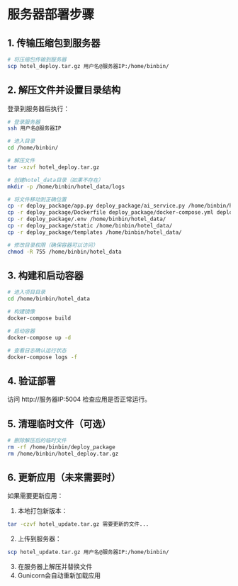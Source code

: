 # 服务器部署步骤

## 1. 传输压缩包到服务器

```bash
# 将压缩包传输到服务器
scp hotel_deploy.tar.gz 用户名@服务器IP:/home/binbin/
```

## 2. 解压文件并设置目录结构

登录到服务器后执行：

```bash
# 登录服务器
ssh 用户名@服务器IP

# 进入目录
cd /home/binbin/

# 解压文件
tar -xzvf hotel_deploy.tar.gz

# 创建hotel_data目录（如果不存在）
mkdir -p /home/binbin/hotel_data/logs

# 将文件移动到正确位置
cp -r deploy_package/app.py deploy_package/ai_service.py /home/binbin/hotel_data/
cp -r deploy_package/Dockerfile deploy_package/docker-compose.yml deploy_package/requirements.txt /home/binbin/hotel_data/
cp -r deploy_package/.env /home/binbin/hotel_data/
cp -r deploy_package/static /home/binbin/hotel_data/
cp -r deploy_package/templates /home/binbin/hotel_data/

# 修改目录权限（确保容器可以访问）
chmod -R 755 /home/binbin/hotel_data
```

## 3. 构建和启动容器

```bash
# 进入项目目录
cd /home/binbin/hotel_data

# 构建镜像
docker-compose build

# 启动容器
docker-compose up -d

# 查看日志确认运行状态
docker-compose logs -f
```

## 4. 验证部署

访问 http://服务器IP:5004 检查应用是否正常运行。

## 5. 清理临时文件（可选）

```bash
# 删除解压后的临时文件
rm -rf /home/binbin/deploy_package
rm /home/binbin/hotel_deploy.tar.gz
```

## 6. 更新应用（未来需要时）

如果需要更新应用：

1. 本地打包新版本：
```bash
tar -czvf hotel_update.tar.gz 需要更新的文件...
```

2. 上传到服务器：
```bash
scp hotel_update.tar.gz 用户名@服务器IP:/home/binbin/
```

3. 在服务器上解压并替换文件
4. Gunicorn会自动重新加载应用 